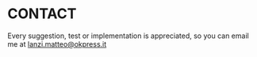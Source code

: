 # CONTACT #
Every suggestion, test or implementation is appreciated, so you can email me at lanzi.matteo@okpress.it